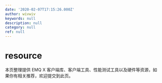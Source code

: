 ```yaml
---
date: '2020-02-07T17:15:26.000Z'
author: wivwiv
keywords: null
description: null
category: null
ref: null
---
```


# resource

本页整理提供 EMQ X 客户端库、客户端工具、性能测试工具以及硬件等资源，如果你有相关推荐，欢迎提交到此页。

